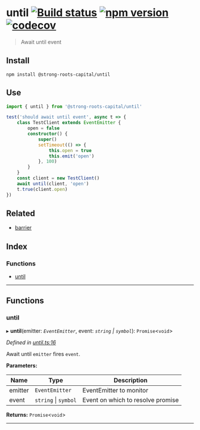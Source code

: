 
until [![Build status](https://travis-ci.org/strong-roots-capital/until.svg?branch=master)](https://travis-ci.org/strong-roots-capital/until) [![npm version](https://img.shields.io/npm/v/@strong-roots-capital/until.svg)](https://npmjs.org/package/@strong-roots-capital/until) [![codecov](https://codecov.io/gh/strong-roots-capital/until/branch/master/graph/badge.svg)](https://codecov.io/gh/strong-roots-capital/until)
==================================================================================================================================================================================================================================================================================================================================================================================================================================

> Await until event

Install
-------

```shell
npm install @strong-roots-capital/until
```

Use
---

```typescript
import { until } from '@strong-roots-capital/until'

test('should await until event', async t => {
    class TestClient extends EventEmitter {
        open = false
        constructor() {
            super()
            setTimeout(() => {
                this.open = true
                this.emit('open')
            }, 100)
        }
    }
    const client = new TestClient()
    await until(client, 'open')
    t.true(client.open)
})

```

Related
-------

*   [barrier](https://github.com/strong-roots-capital/barrier)

## Index

### Functions

* [until](#until)

---

## Functions

<a id="until"></a>

###  until

▸ **until**(emitter: *`EventEmitter`*, event: *`string` \| `symbol`*): `Promise`<`void`>

*Defined in [until.ts:16](https://github.com/strong-roots-capital/until/blob/e0eb69b/src/until.ts#L16)*

Await until `emitter` fires `event`.

**Parameters:**

| Name | Type | Description |
| ------ | ------ | ------ |
| emitter | `EventEmitter` |  EventEmitter to monitor |
| event | `string` \| `symbol` |  Event on which to resolve promise |

**Returns:** `Promise`<`void`>

___

